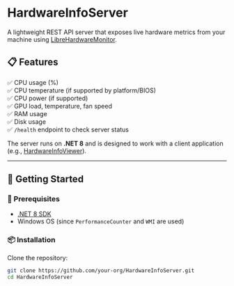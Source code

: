 # HardwareInfoServer

A lightweight REST API server that exposes live hardware metrics from your machine using [LibreHardwareMonitor](https://github.com/LibreHardwareMonitor/LibreHardwareMonitor).

## 📋 Features

✅ CPU usage (%)  
✅ CPU temperature (if supported by platform/BIOS)  
✅ CPU power (if supported)  
✅ GPU load, temperature, fan speed  
✅ RAM usage  
✅ Disk usage  
✅ `/health` endpoint to check server status

The server runs on **.NET 8** and is designed to work with a client application (e.g., [HardwareInfoViewer](https://github.com/your-org/HardwareInfoViewer)).

---

## 🚀 Getting Started

### 🧰 Prerequisites
- [.NET 8 SDK](https://dotnet.microsoft.com/en-us/download/dotnet/8.0)
- Windows OS (since `PerformanceCounter` and `WMI` are used)

### 📦 Installation

Clone the repository:
```bash
git clone https://github.com/your-org/HardwareInfoServer.git
cd HardwareInfoServer
